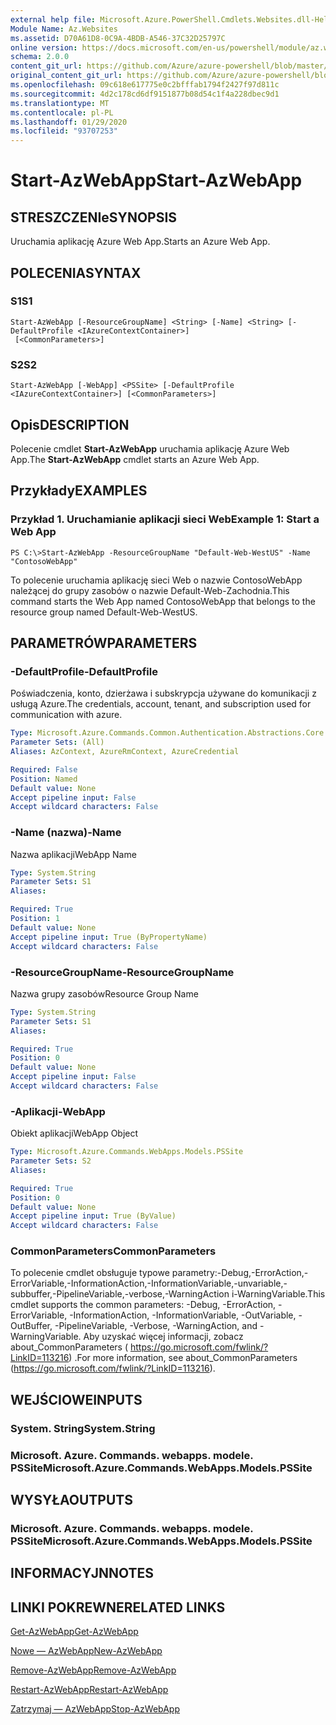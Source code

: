 ```yaml
---
external help file: Microsoft.Azure.PowerShell.Cmdlets.Websites.dll-Help.xml
Module Name: Az.Websites
ms.assetid: D70A61D8-0C9A-4BDB-A546-37C32D25797C
online version: https://docs.microsoft.com/en-us/powershell/module/az.websites/start-azwebapp
schema: 2.0.0
content_git_url: https://github.com/Azure/azure-powershell/blob/master/src/Websites/Websites/help/Start-AzWebApp.md
original_content_git_url: https://github.com/Azure/azure-powershell/blob/master/src/Websites/Websites/help/Start-AzWebApp.md
ms.openlocfilehash: 09c618e617775e0c2bfffab1794f2427f97d811c
ms.sourcegitcommit: 4d2c178cd6df9151877b08d54c1f4a228dbec9d1
ms.translationtype: MT
ms.contentlocale: pl-PL
ms.lasthandoff: 01/29/2020
ms.locfileid: "93707253"
---
```

# <span data-ttu-id="e3dea-101">Start-AzWebApp</span><span class="sxs-lookup"><span data-stu-id="e3dea-101">Start-AzWebApp</span></span>

## <span data-ttu-id="e3dea-102">STRESZCZENIe</span><span class="sxs-lookup"><span data-stu-id="e3dea-102">SYNOPSIS</span></span>
<span data-ttu-id="e3dea-103">Uruchamia aplikację Azure Web App.</span><span class="sxs-lookup"><span data-stu-id="e3dea-103">Starts an Azure Web App.</span></span>

## <span data-ttu-id="e3dea-104">POLECENIA</span><span class="sxs-lookup"><span data-stu-id="e3dea-104">SYNTAX</span></span>

### <span data-ttu-id="e3dea-105">S1</span><span class="sxs-lookup"><span data-stu-id="e3dea-105">S1</span></span>
```
Start-AzWebApp [-ResourceGroupName] <String> [-Name] <String> [-DefaultProfile <IAzureContextContainer>]
 [<CommonParameters>]
```

### <span data-ttu-id="e3dea-106">S2</span><span class="sxs-lookup"><span data-stu-id="e3dea-106">S2</span></span>
```
Start-AzWebApp [-WebApp] <PSSite> [-DefaultProfile <IAzureContextContainer>] [<CommonParameters>]
```

## <span data-ttu-id="e3dea-107">Opis</span><span class="sxs-lookup"><span data-stu-id="e3dea-107">DESCRIPTION</span></span>
<span data-ttu-id="e3dea-108">Polecenie cmdlet **Start-AzWebApp** uruchamia aplikację Azure Web App.</span><span class="sxs-lookup"><span data-stu-id="e3dea-108">The **Start-AzWebApp** cmdlet starts an Azure Web App.</span></span>

## <span data-ttu-id="e3dea-109">Przykłady</span><span class="sxs-lookup"><span data-stu-id="e3dea-109">EXAMPLES</span></span>

### <span data-ttu-id="e3dea-110">Przykład 1. Uruchamianie aplikacji sieci Web</span><span class="sxs-lookup"><span data-stu-id="e3dea-110">Example 1: Start a Web App</span></span>
```
PS C:\>Start-AzWebApp -ResourceGroupName "Default-Web-WestUS" -Name "ContosoWebApp"
```

<span data-ttu-id="e3dea-111">To polecenie uruchamia aplikację sieci Web o nazwie ContosoWebApp należącej do grupy zasobów o nazwie Default-Web-Zachodnia.</span><span class="sxs-lookup"><span data-stu-id="e3dea-111">This command starts the Web App named ContosoWebApp that belongs to the resource group named Default-Web-WestUS.</span></span>

## <span data-ttu-id="e3dea-112">PARAMETRÓW</span><span class="sxs-lookup"><span data-stu-id="e3dea-112">PARAMETERS</span></span>

### <span data-ttu-id="e3dea-113">-DefaultProfile</span><span class="sxs-lookup"><span data-stu-id="e3dea-113">-DefaultProfile</span></span>
<span data-ttu-id="e3dea-114">Poświadczenia, konto, dzierżawa i subskrypcja używane do komunikacji z usługą Azure.</span><span class="sxs-lookup"><span data-stu-id="e3dea-114">The credentials, account, tenant, and subscription used for communication with azure.</span></span>

```yaml
Type: Microsoft.Azure.Commands.Common.Authentication.Abstractions.Core.IAzureContextContainer
Parameter Sets: (All)
Aliases: AzContext, AzureRmContext, AzureCredential

Required: False
Position: Named
Default value: None
Accept pipeline input: False
Accept wildcard characters: False
```

### <span data-ttu-id="e3dea-115">-Name (nazwa)</span><span class="sxs-lookup"><span data-stu-id="e3dea-115">-Name</span></span>
<span data-ttu-id="e3dea-116">Nazwa aplikacji</span><span class="sxs-lookup"><span data-stu-id="e3dea-116">WebApp Name</span></span>

```yaml
Type: System.String
Parameter Sets: S1
Aliases:

Required: True
Position: 1
Default value: None
Accept pipeline input: True (ByPropertyName)
Accept wildcard characters: False
```

### <span data-ttu-id="e3dea-117">-ResourceGroupName</span><span class="sxs-lookup"><span data-stu-id="e3dea-117">-ResourceGroupName</span></span>
<span data-ttu-id="e3dea-118">Nazwa grupy zasobów</span><span class="sxs-lookup"><span data-stu-id="e3dea-118">Resource Group Name</span></span>

```yaml
Type: System.String
Parameter Sets: S1
Aliases:

Required: True
Position: 0
Default value: None
Accept pipeline input: False
Accept wildcard characters: False
```

### <span data-ttu-id="e3dea-119">-Aplikacji</span><span class="sxs-lookup"><span data-stu-id="e3dea-119">-WebApp</span></span>
<span data-ttu-id="e3dea-120">Obiekt aplikacji</span><span class="sxs-lookup"><span data-stu-id="e3dea-120">WebApp Object</span></span>

```yaml
Type: Microsoft.Azure.Commands.WebApps.Models.PSSite
Parameter Sets: S2
Aliases:

Required: True
Position: 0
Default value: None
Accept pipeline input: True (ByValue)
Accept wildcard characters: False
```

### <span data-ttu-id="e3dea-121">CommonParameters</span><span class="sxs-lookup"><span data-stu-id="e3dea-121">CommonParameters</span></span>
<span data-ttu-id="e3dea-122">To polecenie cmdlet obsługuje typowe parametry:-Debug,-ErrorAction,-ErrorVariable,-InformationAction,-InformationVariable,-unvariable,-subbuffer,-PipelineVariable,-verbose,-WarningAction i-WarningVariable.</span><span class="sxs-lookup"><span data-stu-id="e3dea-122">This cmdlet supports the common parameters: -Debug, -ErrorAction, -ErrorVariable, -InformationAction, -InformationVariable, -OutVariable, -OutBuffer, -PipelineVariable, -Verbose, -WarningAction, and -WarningVariable.</span></span> <span data-ttu-id="e3dea-123">Aby uzyskać więcej informacji, zobacz about_CommonParameters ( https://go.microsoft.com/fwlink/?LinkID=113216) .</span><span class="sxs-lookup"><span data-stu-id="e3dea-123">For more information, see about_CommonParameters (https://go.microsoft.com/fwlink/?LinkID=113216).</span></span>

## <span data-ttu-id="e3dea-124">WEJŚCIOWE</span><span class="sxs-lookup"><span data-stu-id="e3dea-124">INPUTS</span></span>

### <span data-ttu-id="e3dea-125">System. String</span><span class="sxs-lookup"><span data-stu-id="e3dea-125">System.String</span></span>

### <span data-ttu-id="e3dea-126">Microsoft. Azure. Commands. webapps. modele. PSSite</span><span class="sxs-lookup"><span data-stu-id="e3dea-126">Microsoft.Azure.Commands.WebApps.Models.PSSite</span></span>

## <span data-ttu-id="e3dea-127">WYSYŁA</span><span class="sxs-lookup"><span data-stu-id="e3dea-127">OUTPUTS</span></span>

### <span data-ttu-id="e3dea-128">Microsoft. Azure. Commands. webapps. modele. PSSite</span><span class="sxs-lookup"><span data-stu-id="e3dea-128">Microsoft.Azure.Commands.WebApps.Models.PSSite</span></span>

## <span data-ttu-id="e3dea-129">INFORMACYJN</span><span class="sxs-lookup"><span data-stu-id="e3dea-129">NOTES</span></span>

## <span data-ttu-id="e3dea-130">LINKI POKREWNE</span><span class="sxs-lookup"><span data-stu-id="e3dea-130">RELATED LINKS</span></span>

[<span data-ttu-id="e3dea-131">Get-AzWebApp</span><span class="sxs-lookup"><span data-stu-id="e3dea-131">Get-AzWebApp</span></span>](./Get-AzWebApp.md)

[<span data-ttu-id="e3dea-132">Nowe — AzWebApp</span><span class="sxs-lookup"><span data-stu-id="e3dea-132">New-AzWebApp</span></span>](./New-AzWebApp.md)

[<span data-ttu-id="e3dea-133">Remove-AzWebApp</span><span class="sxs-lookup"><span data-stu-id="e3dea-133">Remove-AzWebApp</span></span>](./Remove-AzWebApp.md)

[<span data-ttu-id="e3dea-134">Restart-AzWebApp</span><span class="sxs-lookup"><span data-stu-id="e3dea-134">Restart-AzWebApp</span></span>](./Restart-AzWebApp.md)

[<span data-ttu-id="e3dea-135">Zatrzymaj — AzWebApp</span><span class="sxs-lookup"><span data-stu-id="e3dea-135">Stop-AzWebApp</span></span>](./Stop-AzWebApp.md)


